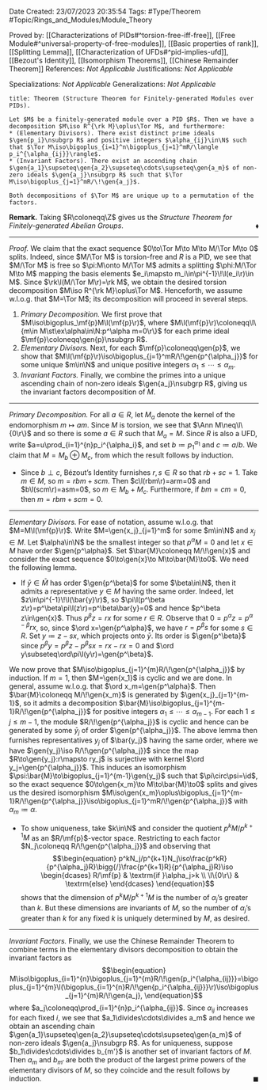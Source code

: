 <div class="topSpace"></div>

Date Created: 23/07/2023 20:35:54
Tags: #Type/Theorem #Topic/Rings_and_Modules/Module_Theory

Proved by: [[Characterizations of PIDs#^torsion-free-iff-free]], [[Free Module#^universal-property-of-free-modules]], [[Basic properties of rank]], [[Splitting Lemma]], [[Characterization of UFDs#^pid-implies-ufd]], [[Bezout's Identity]], [[Isomorphism Theorems]], [[Chinese Remainder Theorem]]
References: <i>Not Applicable</i>
Justifications: <i>Not Applicable</i>

Specializations: <i>Not Applicable</i>
Generalizations: <i>Not Applicable</i>

``` ad-Theorem
title: Theorem (Structure Theorem for Finitely-generated Modules over PIDs).

Let $M$ be a finitely-generated module over a PID $R$. Then we have a decomposition $M\iso R^{\rk M}\oplus\Tor M$, and furthermore:
* (Elementary Divisors). There exist distinct prime ideals $\gen{p_i}\nsubgrp R$ and positive integers $\alpha_{ij}\in\N$ such that $\Tor M\iso\bigoplus_{i=1}^n\bigoplus_{j=1}^mR/\langle p_i^{\alpha_{ij}}\rangle$.
* (Invariant Factors). There exist an ascending chain $\gen{a_1}\supseteq\gen{a_2}\supseteq\cdots\supseteq\gen{a_m}$ of non-zero ideals $\gen{a_j}\nsubgrp R$ such that $\Tor M\iso\bigoplus_{j=1}^mR/\!\gen{a_j}$.

Both decompositions of $\Tor M$ are unique up to a permutation of the factors.

```

<b>Remark.</b> Taking $R\coloneqq\Z$ gives us the <i>Structure Theorem for Finitely-generated Abelian Groups</i>.<span style="float:right;">$\blacklozenge$</span>

---

<i>Proof.</i> We claim that the exact sequence $0\to\Tor M\to M\to M/\Tor M\to 0$ splits. Indeed, since $M/\Tor M$ is torsion-free and $R$ is a PID, we see that $M/\Tor M$ is free so $\pi:M\onto M/\Tor M$ admits a splitting $\phi:M/\Tor M\to M$ mapping the basis elements $e_i\mapsto m_i\in\pi^{-1}\!\l(e_i\r)\in M$. Since $\rk\l(M/\Tor M\r)=\rk M$, we obtain the desired torsion decomposition $M\iso R^{\rk M}\oplus\Tor M$. Henceforth, we assume w.l.o.g. that $M=\Tor M$; its decomposition will proceed in several steps.
1. <i>Primary Decomposition.</i> We first prove that $M\iso\bigoplus_\mf{p}M\l(\mf{p}\r)$, where $M\l(\mf{p}\r)\coloneqq\l\{m\in M\st\ex\alpha\in\N:p^\alpha m=0\r\}$ for each prime ideal $\mf{p}\coloneqq\gen{p}\nsubgrp R$.
2. <i>Elementary Divisors.</i> Next, for each $\mf{p}\coloneqq\gen{p}$, we show that $M\l(\mf{p}\r)\iso\bigoplus_{j=1}^mR/\!\gen{p^{\alpha_j}}$ for some unique $m\in\N$ and unique positive integers $\alpha_1\leq\cdots\leq\alpha_m$.
3. <i>Invariant Factors.</i> Finally, we combine the primes into a unique ascending chain of non-zero ideals $\gen{a_j}\nsubgrp R$, giving us the invariant factors decomposition of $M$.

---

<i>Primary Decomposition.</i> For all $a\in R$, let $M_a$ denote the kernel of the endomorphism $m\mapsto am$. Since $M$ is torsion, we see that $\Ann M\neq\l\{0\r\}$ and so there is some $a\in R$ such that $M_a=M$. Since $R$ is also a UFD, write $a=u\prod_{i=1}^{n}p_i^{\alpha_i}$, and set $b\coloneqq p_1^{\alpha_1}$ and $c\coloneqq a/b$. We claim that $M=M_b\oplus M_c$, from which the result follows by induction.
* Since $b\perp c$, Bézout’s Identity furnishes $r,s\in R$ so that $rb+sc=1$. Take $m\in M$, so $m=rbm+scm$. Then $c\l(rbm\r)=arm=0$ and $b\l(scm\r)=asm=0$, so $m\in M_b+M_c$. Furthermore, if $bm=cm=0$, then $m=rbm+scm=0$.

---

<i>Elementary Divisors.</i> For ease of notation, assume w.l.o.g. that $M=M\l(\mf{p}\r)$. Write $M=\gen{x_j}_{j=1}^m$ for some $m\in\N$ and $x_j\in M$. Let $\alpha\in\N$ be the smallest integer so that $p^\alpha M=0$ and let $x\in M$ have order $\gen{p^\alpha}$. Set $\bar{M}\coloneqq M/\!\gen{x}$ and consider the exact sequence $0\to\gen{x}\to M\to\bar{M}\to0$. We need the following lemma.
* If $\bar{y}\in\bar{M}$ has order $\gen{p^\beta}$ for some $\beta\in\N$, then it admits a representative $y\in M$ having the same order. Indeed, let $z\in\pi^{-1}\!\l(\bar{y}\r)$, so $\pi\l(p^\beta z\r)=p^\beta\pi\l(z\r)=p^\beta\bar{y}=0$ and hence $p^\beta z\in\gen{x}$. Thus $p^\beta z=rx$ for some $r\in R$. Observe that $0=p^\alpha z=p^{\alpha-\beta}rx$, so, since $\ord x=\gen{p^\alpha}$, we have $r=p^\beta s$ for some $s\in R$. Set $y\coloneqq z-sx$, which projects onto $\bar{y}$. Its order is $\gen{p^\beta}$ since $p^\beta y=p^\beta z-p^\beta sx=rx-rx=0$ and $\ord y\subseteq\ord\pi\l(y\r)=\gen{p^\beta}$.

We now prove that $M\iso\bigoplus_{j=1}^{m}R/\!\gen{p^{\alpha_j}}$ by induction. If $m=1$, then $M=\gen{x_1}$ is cyclic and we are done. In general, assume w.l.o.g. that $\ord x_m=\gen{p^\alpha}$. Then $\bar{M}\coloneqq M/\!\gen{x_m}$ is generated by $\gen{x_j}_{j=1}^{m-1}$, so it admits a decomposition $\bar{M}\iso\bigoplus_{j=1}^{m-1}R/\!\gen{p^{\alpha_j}}$ for positive integers $\alpha_1\leq\cdots\leq\alpha_{m-1}$. For each $1\leq j\leq m-1$, the module $R/\!\gen{p^{\alpha_j}}$ is cyclic and hence can be generated by some $\bar{y}_j$ of order $\gen{p^{\alpha_j}}$. The above lemma then furnishes representatives $y_j$ of $\bar{y_j}$ having the same order, where we have $\gen{y_j}\iso R/\!\gen{p^{\alpha_j}}$ since the map $R\to\gen{y_j}:r\mapsto ry_j$ is surjective with kernel $\ord y_j=\gen{p^{\alpha_j}}$. This induces an isomorphism $\psi:\bar{M}\to\bigoplus_{j=1}^{m-1}\gen{y_j}$ such that $\pi\circ\psi=\id$, so the exact sequence $0\to\gen{x_m}\to M\to\bar{M}\to0$ splits and gives us the desired isomorphism $M\iso\gen{x_m}\oplus\bigoplus_{j=1}^{m-1}R/\!\gen{p^{\alpha_j}}\iso\bigoplus_{j=1}^mR/\!\gen{p^{\alpha_j}}$ with $\alpha_m\coloneqq\alpha$.
* To show uniqueness, take $k\in\N$ and consider the quotient $p^kM/p^{k+1}M$ as an $R/\mf{p}$-vector space. Restricting to each factor $N_j\coloneqq R/\!\gen{p^{\alpha_j}}$ and observing that
$$\begin{equation}
    p^kN_j/p^{k+1}N_j\iso\frac{p^kR}{p^{\alpha_j}R}\bigg{/}\frac{p^{k+1}R}{p^{\alpha_j}R}\iso
    \begin{dcases}
        R/\mf{p} & \textrm{if }\alpha_j>k \\
        \l\{0\r\} & \textrm{else}
    \end{dcases}
\end{equation}$$
shows that the dimension of $p^kM/p^{k+1}M$ is the number of $\alpha_j$’s greater than $k$. But these dimensions are invariants of $M$, so the number of $\alpha_j$’s greater than $k$ for any fixed $k$ is uniquely determined by $M$, as desired.

---

<i>Invariant Factors.</i> Finally, we use the Chinese Remainder Theorem to combine terms in the elementary divisors decomposition to obtain the invariant factors as
$$\begin{equation}
    M\iso\bigoplus_{i=1}^{n}\bigoplus_{j=1}^{m}R/\!\gen{p_i^{\alpha_{ij}}}=\bigoplus_{j=1}^{m}\l(\bigoplus_{i=1}^{n}R/\!\gen{p_i^{\alpha_{ij}}}\r)\iso\bigoplus_{j=1}^{m}R/\!\gen{a_j},
\end{equation}$$
where $a_j\coloneqq\prod_{i=1}^{n}p_i^{\alpha_{ij}}$. Since $\alpha_{ij}$ increases for each fixed $i$, we see that $a_1\divides\cdots\divides a_m$ and hence we obtain an ascending chain $\gen{a_1}\supseteq\gen{a_2}\supseteq\cdots\supseteq\gen{a_m}$ of non-zero ideals $\gen{a_j}\nsubgrp R$. As for uniqueness, suppose $b_1\divides\cdots\divides b_{m'}$ is another set of invariant factors of $M$. Then $a_m$ and $b_{m'}$ are both the product of the largest prime powers of the elementary divisors of $M$, so they coincide and the result follows by induction.<span style="float:right;">$\blacksquare$</span>
